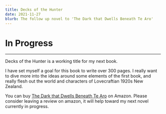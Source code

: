 ```yaml
---
title: Decks of the Hunter
date: 2021-11-27
blurb: The follow up novel to 'The Dark that Dwells Beneath Te Aro'
---
```


# In Progress

---

Decks of the Hunter is a working title for my next book.

I have set myself a goal for this book to write over 300 pages. I really want to dive more into the ideas around some elements of the first book, and really flesh out the world and characters of Lovecraftian 1920s New Zealand.

You can buy [The Dark that Dwells Beneath Te Aro](https://www.amazon.com/Dark-that-Dwells-Beneath-Aro/dp/B09JVFJKFX/) on Amazon. Please consider leaving a review on amazon, it will help toward my next novel currently in progress.
